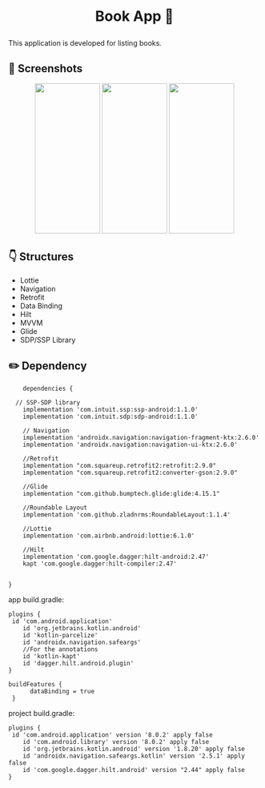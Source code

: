 # <p align="center"> Book App  📖 </p>


This application is developed for listing books.

<!-- Screenshots -->
## 📸 Screenshots
<p align="center">
  <img src="https://github.com/selincengiz41/bookAppWtihMvvm/assets/60012262/be4756cd-1417-40b5-80ae-cd5422bed2a0" width="130" height="300"/> 
  <img src="https://github.com/selincengiz41/bookAppWtihMvvm/assets/60012262/a3168c90-21e6-4ad0-a79d-c918ad882a59" width="130" height="300"/> 
  <img src="https://github.com/selincengiz41/bookAppWtihMvvm/assets/60012262/a7db925f-d758-42f4-8342-162f42bcbd85" width="130" height="300"/>
 



</p>



## :point_down: Structures 
- Lottie
- Navigation
- Retrofit
- Data Binding
- Hilt
- MVVM
- Glide
- SDP/SSP Library



## :pencil2: Dependency
```
    dependencies {

  // SSP-SDP library
    implementation 'com.intuit.ssp:ssp-android:1.1.0'
    implementation 'com.intuit.sdp:sdp-android:1.1.0'

    // Navigation
    implementation 'androidx.navigation:navigation-fragment-ktx:2.6.0'
    implementation 'androidx.navigation:navigation-ui-ktx:2.6.0'

    //Retrofit
    implementation "com.squareup.retrofit2:retrofit:2.9.0"
    implementation "com.squareup.retrofit2:converter-gson:2.9.0"

    //Glide
    implementation "com.github.bumptech.glide:glide:4.15.1"

    //Roundable Layout
    implementation 'com.github.zladnrms:RoundableLayout:1.1.4'

    //Lottie
    implementation 'com.airbnb.android:lottie:6.1.0'

    //Hilt
    implementation 'com.google.dagger:hilt-android:2.47'
    kapt 'com.google.dagger:hilt-compiler:2.47'


}
```

app build.gradle:

```
plugins {
 id 'com.android.application'
    id 'org.jetbrains.kotlin.android'
    id 'kotlin-parcelize'
    id 'androidx.navigation.safeargs'
    //For the annotations
    id 'kotlin-kapt'
    id 'dagger.hilt.android.plugin'
}

buildFeatures {
      dataBinding = true
 }
```
project build.gradle:

```
plugins {
 id 'com.android.application' version '8.0.2' apply false
    id 'com.android.library' version '8.0.2' apply false
    id 'org.jetbrains.kotlin.android' version '1.8.20' apply false
    id 'androidx.navigation.safeargs.kotlin' version '2.5.1' apply false
    id 'com.google.dagger.hilt.android' version "2.44" apply false
}
```





